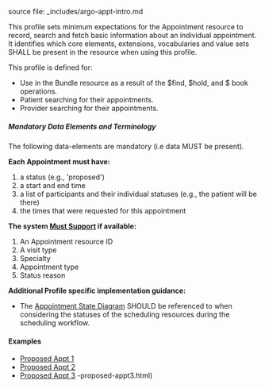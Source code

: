 source file: _includes/argo-appt-intro.md


This profile sets minimum expectations for the Appointment resource to record, search and fetch basic information about an individual appointment. It identifies which core elements, extensions, vocabularies and value sets SHALL be present in the resource when using this profile.

This profile is defined for:

- Use in the Bundle resource as a result of the $find, $hold, and $ book operations.
- Patient searching for their appointments.
- Provider searching for their appointments.

##### Mandatory Data Elements and Terminology

The following data-elements are mandatory (i.e data MUST be present).

**Each Appointment must have:**

1. a status (e.g., 'proposed')
1. a start and end time
1. a list of participants and their individual statuses (e.g., the patient will be there)
1. the times that were requested for this appointment

**The system [Must Support]({{site.data.fhir.uscore}}guidance.html#must-support) if available:**

1. An Appointment resource ID
1. A visit type
1. Specialty
1. Appointment type
1. Status reason

**Additional Profile specific implementation guidance:**

 - The [Appointment State Diagram](state-diagram.html) SHOULD be referenced to when considering the statuses of the scheduling resources during the scheduling workflow.

#### Examples

- [Proposed Appt 1](Appointment-proposed-appt1.html)
- [Proposed Appt 2](Appointment-proposed-appt2.html)
- [Proposed Appt 3](Appointment-proposed-appt3.html)
-proposed-appt3.html)
